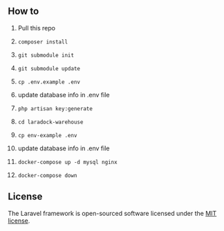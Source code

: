 ## How to

1. Pull this repo

2. ```composer install```

3. ```git submodule init```

4. ```git submodule update```

5. ```cp .env.example .env```

6. update database info in .env file

7. ```php artisan key:generate```

7. ```cd laradock-warehouse```

8. ```cp env-example .env```

9. update database info in .env file

10. ```docker-compose up -d mysql nginx```

11. ```docker-compose down```


## License

The Laravel framework is open-sourced software licensed under the [MIT license](http://opensource.org/licenses/MIT).
